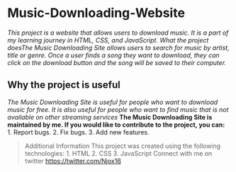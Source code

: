 # Music-Downloading-Website

*This project is a website that allows users to download music. It is a part of my learning journey in HTML, CSS, and JavaScript. What the project doesThe Music Downloading Site allows users to search for music by artist, title
or genre. Once a user finds a song they want to download, they can click on the download button and the song will be saved to their computer.*

## Why the project is useful
*The Music Downloading Site is useful for people who want to download music for free. It is also useful for people who want to find music that is not available on other streaming services*
**The Music Downloading Site is maintained by me. If you would like to contribute to the project, you can:**
    1. Report bugs.
    2. Fix bugs.
    3. Add new features.
>Additional Information
>This project was created using the following technologies:
    1. HTML
    2. CSS
    3. JavaScript
>Connect with me on twitter https://twitter.com/Njox16

